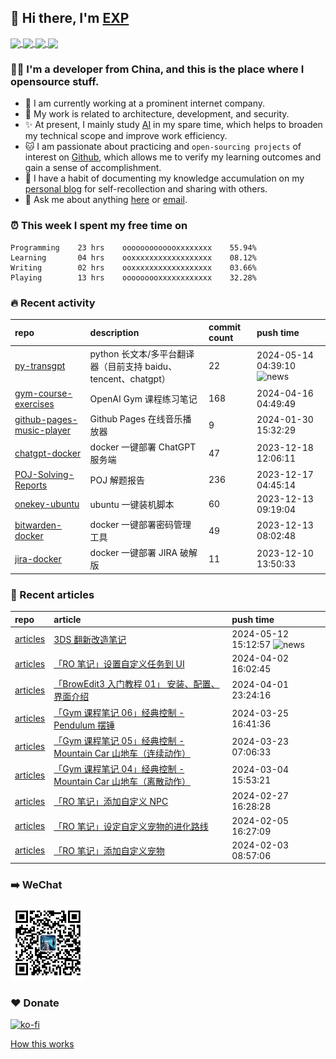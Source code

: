 ## 👋  Hi there, I'm [EXP](https://exp-blog.com)

<!--BGN_SECTION:github-readme-stats-->
<!-- a href="https://exp-blog.com" target="_blank">
  <img height="190" align="center" src="https://github-readme-stats.vercel.app/api/top-langs/?username=lyy289065406&hide=HTML,CSS,TSQL&theme=great-gatsby" alt="EXP's Top Langs" />
</a -->
<!-- a href="https://exp-blog.com" target="_blank">
  <img height="190" align="center" src="https://github-readme-stats.vercel.app/api?username=lyy289065406&count_private=true&show_icons=true&theme=nightowl" alt="EXP's github stats" />
</a -->



<a href="https://exp-blog.com" target="_blank">
  <img height="114" align="center" src="https://github-readme-stats.vercel.app/api/pin/?username=lyy289065406&repo=exp-blog&theme=nord" />
</a>

<a href="https://github.com/lyy289065406/threat-broadcast" target="_blank">
  <img height="114" align="center" src="https://github-readme-stats.vercel.app/api/pin/?username=lyy289065406&repo=threat-broadcast&theme=nord" />
</a>

<a href="https://github.com/lyy289065406/CTF-Solving-Reports" target="_blank">
  <img height="114" align="center" src="https://github-readme-stats.vercel.app/api/pin/?username=lyy289065406&repo=CTF-Solving-Reports&theme=nord" />
</a>

<a href="https://github.com/lyy289065406/POJ-Solving-Reports" target="_blank">
  <img height="114" align="center" src="https://github-readme-stats.vercel.app/api/pin/?username=lyy289065406&repo=POJ-Solving-Reports&theme=nord" />
</a>

<!--END_SECTION:github-readme-stats-->



### 👨‍💻  I'm a developer from China, and this is the place where I opensource stuff.
<!--BGN_SECTION:introduction-->
- 🏰 I am currently working at a prominent internet company.
- 🐾 My work is related to architecture, development, and security.
- ✨ At present, I mainly study [AI](https://github.com/orgs/Visuals-AI/repositories) in my spare time, which helps to broaden my technical scope and improve work efficiency.
- 🐱 I am passionate about practicing and `open-sourcing projects` of interest on [Github](https://github.com/lyy289065406), which allows me to verify my learning outcomes and gain a sense of accomplishment.
- 🎹 I have a habit of documenting my knowledge accumulation on my [personal blog](https://exp-blog.com) for self-recollection and sharing with others.
- 💬 Ask me about anything [here](https://github.com/lyy289065406/lyy289065406/issues) or [email](exp.lqb@gmail.com).
<!--BGN_SECTION:introduction-->



### ⏰  This week I spent my free time on
<!-- BGN_SECTION:weektime -->
```text
Programming    23 hrs    ooooooooooooxxxxxxxx    55.94%
Learning       04 hrs    ooxxxxxxxxxxxxxxxxxx    08.12%
Writing        02 hrs    ooxxxxxxxxxxxxxxxxxx    03.66%
Playing        13 hrs    ooooooooxxxxxxxxxxxx    32.28%
```
<!-- END_SECTION:weektime -->



### 🔥  Recent activity
<!-- BGN_SECTION:activity -->
| repo | description | commit count | push time |
|:------|:------|:------|:------|
| [py-transgpt](https://github.com/EXP-Codes/py-transgpt) | python 长文本/多平台翻译器（目前支持 baidu、tencent、chatgpt） | 22 | 2024-05-14 04:39:10 ![news](https://github.com/lyy289065406/lyy289065406/blob/master/imgs/new.gif) |
| [gym-course-exercises](https://github.com/Visuals-AI/gym-course-exercises) | OpenAI Gym 课程练习笔记 | 168 | 2024-04-16 04:49:49  |
| [github-pages-music-player](https://github.com/EXP-Tools/github-pages-music-player) | Github Pages 在线音乐播放器 | 9 | 2024-01-30 15:32:29  |
| [chatgpt-docker](https://github.com/Visuals-AI/chatgpt-docker) | docker 一键部署 ChatGPT 服务端 | 47 | 2023-12-18 12:06:11  |
| [POJ-Solving-Reports](https://github.com/EXP-Docs/POJ-Solving-Reports) | POJ 解题报告 | 236 | 2023-12-17 04:45:14  |
| [onekey-ubuntu](https://github.com/EXP-Tools/onekey-ubuntu) | ubuntu 一键装机脚本 | 60 | 2023-12-13 09:19:04  |
| [bitwarden-docker](https://github.com/EXP-Tools/bitwarden-docker) | docker 一键部署密码管理工具 | 49 | 2023-12-13 08:02:48  |
| [jira-docker](https://github.com/EXP-Tools/jira-docker) | docker 一键部署 JIRA 破解版 | 11 | 2023-12-10 13:50:33  |
<!-- END_SECTION:activity -->



### 📝  Recent articles
<!-- BGN_SECTION:article -->
| repo | article | push time |
|:------|:------|:------|
| [articles](https://github.com/lyy289065406/articles) | [3DS 翻新改造笔记](https://exp-blog.com/game/3ds/3ds-renovation-notes/) | 2024-05-12 15:12:57 ![news](https://github.com/lyy289065406/lyy289065406/blob/master/imgs/new.gif) |
| [articles](https://github.com/lyy289065406/articles) | [「RO 笔记」设置自定义任务到 UI](https://exp-blog.com/game/ro/ro-bi-ji-set-quest/) | 2024-04-02 16:02:45  |
| [articles](https://github.com/lyy289065406/articles) | [「BrowEdit3 入门教程 01」 安装、配置、界面介绍](https://exp-blog.com/game/browedit/browedit3-bi-ji-01-intro-setup/) | 2024-04-01 23:24:16  |
| [articles](https://github.com/lyy289065406/articles) | [「Gym 课程笔记 06」经典控制 - Pendulum 摆锤](https://exp-blog.com/ai/gym-bi-ji-06-pendulum/) | 2024-03-25 16:41:36  |
| [articles](https://github.com/lyy289065406/articles) | [「Gym 课程笔记 05」经典控制 - Mountain Car 山地车（连续动作）](https://exp-blog.com/ai/gym-bi-ji-05-mountaincarcontinuous/) | 2024-03-23 07:06:33  |
| [articles](https://github.com/lyy289065406/articles) | [「Gym 课程笔记 04」经典控制 - Mountain Car 山地车（离散动作）](https://exp-blog.com/ai/gym-bi-ji-04-mountaincar/) | 2024-03-04 15:53:21  |
| [articles](https://github.com/lyy289065406/articles) | [「RO 笔记」添加自定义 NPC](https://exp-blog.com/game/ro/ro-bi-ji-add-npc/) | 2024-02-27 16:28:28  |
| [articles](https://github.com/lyy289065406/articles) | [「RO 笔记」设定自定义宠物的进化路线](https://exp-blog.com/game/ro/ro-bi-ji-pet-evolution/) | 2024-02-05 16:27:09  |
| [articles](https://github.com/lyy289065406/articles) | [「RO 笔记」添加自定义宠物](https://exp-blog.com/game/ro/ro-bi-ji-add-pet/) | 2024-02-03 08:57:06  |
<!-- END_SECTION:article -->


### ➡️ WeChat

<img width="120" src="/imgs/wechat.jpg">


### ❤️ Donate

[![ko-fi](https://ko-fi.com/img/githubbutton_sm.svg)](https://ko-fi.com/D1D3I0KL5)



<a align="right" href="https://github.com/lyy289065406/lyy289065406/blob/master/How_this_works.md">How this works</a>

<!-- -------------------------------------- -->
<!-- more emoji : http://emojihomepage.com/ -->
<!-- -------------------------------------- -->
